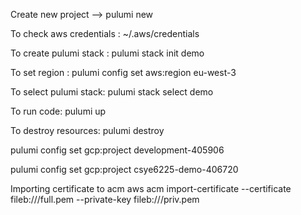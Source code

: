 
Create new project --> pulumi new <project-name>

To check aws credentials : ~/.aws/credentials

To create pulumi stack : pulumi stack init demo

To set region : pulumi config set aws:region eu-west-3

To select pulumi stack: pulumi stack select demo

To run code: pulumi up

To destroy resources: pulumi destroy

pulumi config set  gcp:project development-405906

pulumi config set gcp:project csye6225-demo-406720

Importing certificate to acm
aws acm import-certificate --certificate fileb:///full.pem --private-key fileb:///priv.pem
